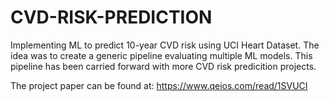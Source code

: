 # CVD-RISK-PREDICTION
Implementing ML to predict 10-year CVD risk using UCI Heart Dataset. The idea was to create a generic pipeline evaluating multiple ML models. This pipeline has been carried forward with more CVD risk predicition projects.

The project paper can be found at: https://www.qeios.com/read/1SVUCI 

